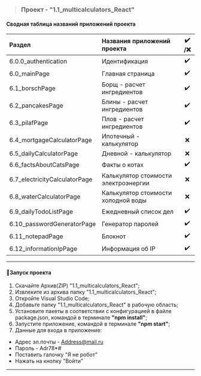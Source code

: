 > ### Проект - "1.1_multicalculators_React"

#### Сводная таблица названий приложений проекта

| Раздел                        | Названия приложений проекта          | :heavy_check_mark: /:x: |
| :---------------------------- | :----------------------------------- | :---------------------: |
| 6.0.0_authentication          | Идентификация                        |   :heavy_check_mark:    |
| 6.0_mainPage                  | Главная страница                     |   :heavy_check_mark:    |
| 6.1_borschPage                | Борщ - расчет ингредиентов           |   :heavy_check_mark:    |
| 6.2_pancakesPage              | Блины - расчет ингредиентов          |   :heavy_check_mark:    |
| 6.3_pilafPage                 | Плов - расчет ингредиентов           |   :heavy_check_mark:    |
| 6.4_mortgageCalculatorPage    | Ипотечный - калькулятор              |           :x:           |
| 6.5_dailyCalculatorPage       | Дневной - калькулятор                |           :x:           |
| 6.6_factsAboutCatsPage        | Факты о котах                        |   :heavy_check_mark:    |
| 6.7_electricityCalculatorPage | Калькулятор стоимости электроэнергии |           :x:           |
| 6.8_waterCalculatorPage       | Калькулятор стоимости холодной воды  |           :x:           |
| 6.9_dailyTodoListPage         | Ежедневный список дел                |   :heavy_check_mark:    |
| 6.10_passwordGeneratorPage    | Генератор паролей                    |   :heavy_check_mark:    |
| 6.11_notepadPage              | Блокнот                              |   :heavy_check_mark:    |
| 6.12_informationIpPage        | Информация об IP                     |   :heavy_check_mark:    |

---

#### :rocket:Запуск проекта

1. Скачайте Архив(ZIP) "1.1_multicalculators_React";
2. Извлеките из архива папку "1.1_multicalculators_React";
3. Откройте Visual Studio Code;
4. Добавьте папку "1.1_multicalculators_React" в рабочую область;
5. Установите пакеты в соответствии с конфигурацией в файле package.json, командой в терминале **"npm install"**;
6. Запустите приложение, командой в терминале **"npm start"**;
7. Данные для входа в приложение:

- Адрес эл.почты - Address@mail.ru
- Пароль - Adr78\*#
- Поставить галочку "Я не робот"
- Нажать на кнопку "Войти"

---
